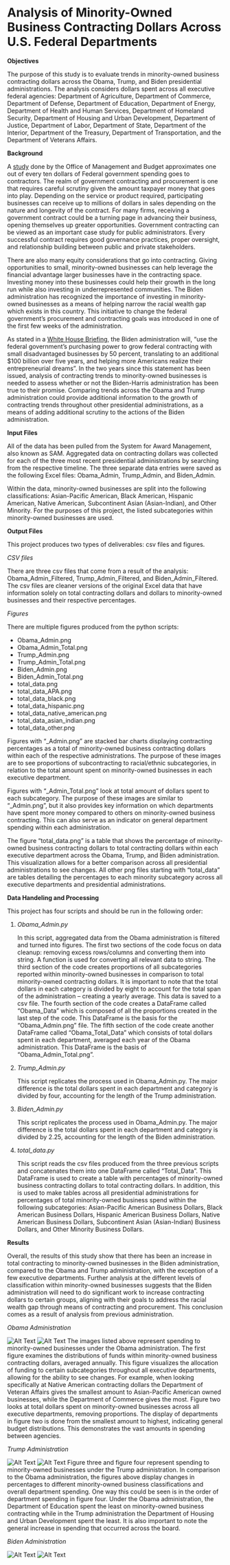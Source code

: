 # Analysis of Minority-Owned Business Contracting Dollars Across U.S. Federal Departments

**Objectives**

The purpose of this study is to evaluate trends in minority-owned business contracting dollars across the Obama, Trump, and Biden presidential administrations. The analysis considers dollars spent across all executive federal agencies: Department of Agriculture, Department of Commerce, Department of Defense, Department of Education, Department of Energy, Department of Health and Human Services, Department of Homeland Security, Department of Housing and Urban Development, Department of Justice, Department of Labor, Department of State, Department of the Interior, Department of the Treasury, Department of Transportation, and the Department of Veterans Affairs.

**Background**

A [study](https://www.whitehouse.gov/omb/management/office-federal-procurement-policy/) done by the Office of Management and Budget approximates one out of every ten dollars of Federal government spending goes to contractors. The realm of government contracting and procurement is one that requires careful scrutiny given the amount taxpayer money that goes into play. Depending on the service or product required, participating businesses can receive up to millions of dollars in sales depending on the nature and longevity of the contract. For many firms, receiving a government contract could be a turning page in advancing their business, opening themselves up greater opportunities. Government contracting can be viewed as an important case study for public administrators. Every successful contract requires good governance practices, proper oversight, and relationship building between public and private stakeholders. 

There are also many equity considerations that go into contracting. Giving opportunities to small, minority-owned businesses can help leverage the financial advantage larger businesses have in the contracting space. Investing money into these businesses could help their growth in the long run while also investing in underrepresented communities. The Biden administration has recognized the importance of investing in minority-owned businesses as a means of helping narrow the racial wealth gap which exists in this country. This initiative to change the federal government’s procurement and contracting goals was introduced in one of the first few weeks of the administration. 

As stated in a [White House Briefing](https://www.whitehouse.gov/briefing-room/statements-releases/2021/06/01/fact-sheet-biden-harris-administration-announces-new-actions-to-build-black-wealth-and-narrow-the-racial-wealth-gap/), the Biden administration will, “use the federal government’s purchasing power to grow federal contracting with small disadvantaged businesses by 50 percent, translating to an additional $100 billion over five years, and helping more Americans realize their entrepreneurial dreams”. In the two years since this statement has been issued, analysis of contracting trends to minority-owned businesses is needed to assess whether or not the Biden-Harris administration has been true to their promise. Comparing trends across the Obama and Trump administration could provide additional information to the growth of contracting trends throughout other presidential administrations, as a means of adding additional scrutiny to the actions of the Biden administration. 

**Input Files**

All of the data has been pulled from the System for Award Management, also known as SAM. Aggregated data on contracting dollars was collected for each of the three most recent presidential administrations by searching from the respective timeline. The three separate data entries were saved as the following Excel files: Obama_Admin, Trump_Admin, and Biden_Admin. 

Within the data, minority-owned businesses are split into the following classifications: Asian-Pacific American, Black American, Hispanic American, Native American, Subcontinent Asian (Asian-Indian), and Other Minority. For the purposes of this project, the listed subcategories within minority-owned businesses are used. 

**Output Files**

This project produces two types of deliverables: csv files and figures. 

*CSV files*

There are three csv files that come from a result of the analysis: Obama_Admin_Filtered, Trump_Admin_Filtered, and Biden_Admin_Filtered. The csv files are cleaner versions of the original Excel data that have information solely on total contracting dollars and dollars to minority-owned businesses and their respective percentages. 

*Figures*

There are multiple figures produced from the python scripts:
* Obama_Admin.png
* Obama_Admin_Total.png
* Trump_Admin.png
* Trump_Admin_Total.png
* Biden_Admin.png
* Biden_Admin_Total.png
* total_data.png
* total_data_APA.png
* total_data_black.png
* total_data_hispanic.png
* total_data_native_american.png
* total_data_asian_indian.png
* total_data_other.png

Figures with “_Admin.png” are stacked bar charts displaying contracting percentages as a total of minority-owned business contracting dollars within each of the respective administrations. The purpose of these images are to see proportions of subcontracting to racial/ethnic subcategories, in relation to the total amount spent on minority-owned businesses in each executive department. 

Figures with “_Admin_Total.png” look at total amount of dollars spent to each subcategory. The purpose of these images are similar to “_Admin.png”, but it also provides key information on which departments have spent more money compared to others on minority-owned business contracting. This can also serve as an indicator on general department spending within each administration. 

The figure “total_data.png” is a table that shows the percentage of minority-owned business contracting dollars to total contracting dollars within each executive department across the Obama, Trump, and Biden administration. This visualization allows for a better comparison across all presidential administrations to see changes. All other png files starting with “total_data” are tables detailing the percentages to each minority subcategory across all executive departments and presidential administrations.

**Data Handeling and Processing**

This project has four scripts and should be run in the following order:

1.	*Obama_Admin.py*

    In this script, aggregated data from the Obama administration is filtered and turned into figures. The first two sections of the code focus on data cleanup: removing excess rows/columns and converting them into string. A function is used for converting all relevant data to string. The third section of the code creates proportions of all subcategories reported within minority-owned businesses in comparison to total minority-owned contracting dollars. It is important to note that the total dollars in each category is divided by eight to account for the total span of the administration – creating a yearly average. This data is saved to a csv file. The fourth section of the code creates a DataFrame called “Obama_Data” which is composed of all the proportions created in the last step of the code. This DataFrame is the basis for the “Obama_Admin.png” file. The fifth section of the code create another DataFrame called “Obama_Total_Data” which consists of total dollars spent in each department, averaged each year of the Obama administration. This DataFrame is the basis of “Obama_Admin_Total.png”. 

2.	*Trump_Admin.py*

    This script replicates the process used in Obama_Admin.py. The major difference is the total dollars spent in each department and category is divided by four, accounting for the length of the Trump administration.

3.	*Biden_Admin.py*

    This script replicates the process used in Obama_Admin.py. The major difference is the total dollars spent in each department and category is divided by 2.25, accounting for the length of the Biden administration.

4.	*total_data.py*

    This script reads the csv files produced from the three previous scripts and concatenates them into one DataFrame called “Total_Data”. This DataFrame is used to create a table with percentages of minority-owned business contracting dollars to total contracting dollars. In addition, this is used to make tables across all presidential administrations for percentages of total minority-owned business spend within the following subcategories: Asian-Pacific American Business Dollars, Black American Business Dollars, Hispanic American Business Dollars, Native American Business Dollars, Subcontinent Asian (Asian-Indian) Business Dollars, and Other Minority Business Dollars. 

**Results**

Overall, the results of this study show that there has been an increase in total contracting to minority-owned businesses in the Biden administration, compared to the Obama and Trump administration, with the exception of a few executive departments. Further analysis at the different levels of classification within minority-owned businesses suggests that the Biden administration will need to do significant work to increase contracting dollars to certain groups, aligning with their goals to address the racial wealth gap through means of contracting and procurement. This conclusion comes as a result of analysis from previous administration. 

*Obama Administration*

![Alt Text](Obama_Admin.png)
![Alt Text](Obama_Admin_Total.png)
The images listed above represent spending to minority-owned businesses under the Obama administration. The first figure examines the distributions of funds within minority-owned business contracting dollars, averaged annually. This figure visualizes the allocation of funding to certain subcategories throughout all executive departments, allowing for the ability to see changes. For example, when looking specifically at Native American contracting dollars the Department of Veteran Affairs gives the smallest amount to Asian-Pacific American owned businesses, while the Department of Commerce gives the most. Figure two looks at total dollars spent on minority-owned businesses across all executive departments, removing proportions. The display of departments in figure two is done from the smallest amount to highest, indicating general budget distributions. This demonstrates the vast amounts in spending between agencies. 

*Trump Administration*

![Alt Text](Trump_Admin.png)
![Alt Text](Trump_Admin_Total.png)
Figure three and figure four represent spending to minority-owned businesses under the Trump administration. In comparison to the Obama administration, the figures above display changes in percentages to different minority-owned business classifications and overall department spending. One way this could be seen is in the order of department spending in figure four. Under the Obama administration, the Department of Education spent the least on minority-owned business contracting while in the Trump administration the Department of Housing and Urban Development spent the least. It is also important to note the general increase in spending that occurred across the board.  

*Biden Administration*

![Alt Text](Biden_Admin.png)
![Alt Text](Biden_Admin_Total.png)



